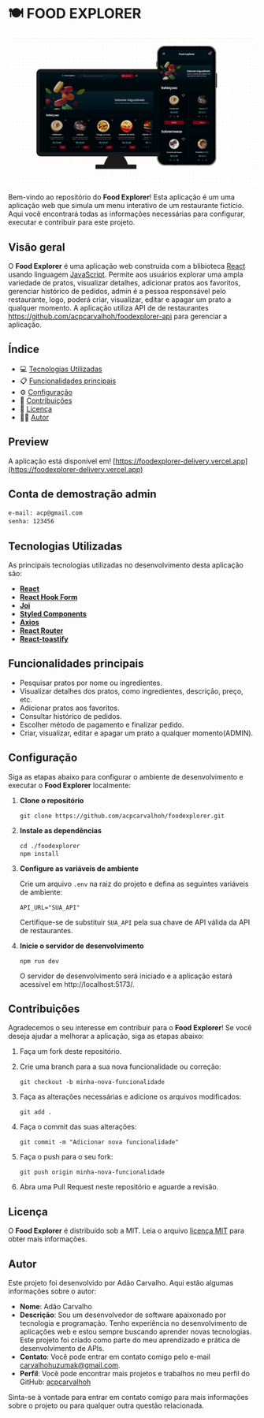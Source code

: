 # 🍽️ FOOD EXPLORER
![Estrutura do bando de dados](src/assets/preview-projeto.PNG)

Bem-vindo ao repositório do **Food Explorer**! Esta aplicação é um uma aplicação web que simula um menu interativo de um restaurante fictício. Aqui você encontrará todas as informações necessárias para configurar, executar e contribuir para este projeto.


## Visão geral

O **Food Explorer** é uma aplicação web construída com a blibioteca [React](https://react.dev) usando linguagem [JavaScript](https://developer.mozilla.org/pt-BR/docs/Web/JavaScript). Permite aos usuários explorar uma ampla variedade de pratos, visualizar detalhes, adicionar pratos aos favoritos, gerenciar histórico de pedidos, admin é a pessoa responsável pelo restaurante, logo, poderá criar, visualizar, editar e apagar um prato a qualquer momento. A aplicação utiliza API de de restaurantes https://github.com/acpcarvalhoh/foodexplorer-api para gerenciar  a aplicação.


## Índice

- 💻 [Tecnologias Utilizadas](#-tecnologias-utilizadas)
- 📋 [Funcionalidades principais](#funcionalidades-principais)
- ⚙️ [Configuração](#configuração)
- 🤝 [Contribuições](#contribuições)
- 📄 [Licença](#licença)
- 👨‍💻 [Autor](#autor)



##  Preview 


A aplicação está disponível em! [https://foodexplorer-delivery.vercel.app](https://foodexplorer-delivery.vercel.app)


## Conta de demostração admin
```bash
e-mail: acp@gmail.com
senha: 123456
```

## Tecnologias Utilizadas

As principais tecnologias utilizadas no desenvolvimento desta aplicação são:

- [**React**](https://react.dev)
- [**React Hook Form**](https://react-hook-form.com)
- [**Joi**](https://joi.dev)
- [**Styled Components**](https://styled-components.com)
- [**Axios**](https://axios-http.com)
- [**React Router**](https://reactrouter.com/en/main)
- [**React-toastify**](https://fkhadra.github.io/react-toastify/introduction)

## Funcionalidades principais

- Pesquisar pratos por nome ou ingredientes.
- Visualizar detalhes dos pratos, como ingredientes, descrição, preço, etc.
- Adicionar pratos aos favoritos.
- Consultar histórico de pedidos.
- Escolher método de pagamento e finalizar pedido.
- Criar, visualizar, editar e apagar um prato a qualquer momento(ADMIN).


## Configuração

Siga as etapas abaixo para configurar o ambiente de desenvolvimento e executar o **Food Explorer** localmente:

1. **Clone o repositório**

   ```
   git clone https://github.com/acpcarvalhoh/foodexplorer.git
   ```

2. **Instale as dependências**

   ```
   cd ./foodexplorer
   npm install
   ```

3. **Configure as variáveis de ambiente**

   Crie um arquivo `.env` na raiz do projeto e defina as seguintes variáveis de ambiente:

   ```
   API_URL="SUA_API"
   ```

   Certifique-se de substituir `SUA_API` pela sua chave de API válida da API de restaurantes.

4. **Inicie o servidor de desenvolvimento**

   ```
   npm run dev
   ```

   O servidor de desenvolvimento será iniciado e a aplicação estará acessível em http://localhost:5173/.

## Contribuições

Agradecemos o seu interesse em contribuir para o **Food Explorer**! Se você deseja ajudar a melhorar a aplicação, siga as etapas abaixo:

1. Faça um fork deste repositório.

2. Crie uma branch para a sua nova funcionalidade ou correção:

   ```
   git checkout -b minha-nova-funcionalidade
   ```

3. Faça as alterações necessárias e adicione os arquivos modificados:

   ```
   git add .
   ```

4. Faça o commit das suas alterações:

   ```
   git commit -m "Adicionar nova funcionalidade"
   ```

5. Faça o push para o seu fork:

   ```
   git push origin minha-nova-funcionalidade
   ```

6. Abra uma Pull Request neste repositório e aguarde a revisão.

## Licença

O **Food Explorer** é distribuído sob a MIT. Leia o arquivo [licença MIT](./LICENSE) para obter mais informações.


## Autor


Este projeto foi desenvolvido por Adão Carvalho. Aqui estão algumas informações sobre o autor:

- **Nome**: Adão Carvalho
- **Descrição**: Sou um desenvolvedor de software apaixonado por tecnologia e programação. Tenho experiência no desenvolvimento de aplicações web e estou sempre buscando aprender novas tecnologias. Este projeto foi criado como parte do meu aprendizado e prática de desenvolvimento de APIs.
- **Contato**: Você pode entrar em contato comigo pelo e-mail carvalhohuzumak@gmail.com.
- **Perfil**: Você pode encontrar mais projetos e trabalhos no meu perfil do GitHub: [acpcarvalhoh](https://github.com/acpcarvalhoh)

Sinta-se à vontade para entrar em contato comigo para mais informações sobre o projeto ou para qualquer outra questão relacionada.
